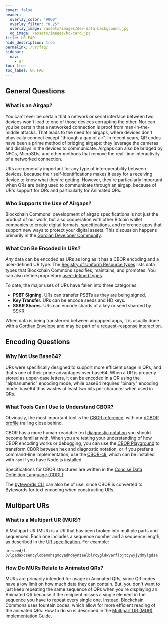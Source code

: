 ```yaml
---
cover: false
header:
  overlay_color: "#000"
  overlay_filter: "0.25"
  overlay_image: /assets/images/dev-data-background.jpg
  og_image: /assets/images/bc-card.jpg
title: UR FAQ
hide_description: true
permalink: /ur/faq/
sidebar:
  nav:
    - ur
toc: true
toc_label: UR FAQ  
---
```


## General Questions

### What is an Airgap?

You can't ever be certain that a network or serial interface between
two devices won't lead to one of those devices corrupting the
other. Nor can you be certain that a networked connection is proof
from man-in-the-middle attacks. That leads to the need for airgaps,
where devices don't physically connect except "through a gap of
air". In recent years, QR codes have been a prime method of bridging
airgaps: they leverage the cameras and displays in the devices to
communicate. Airgaps can also be bridged by NFCs, MicroSDs, and other
methods that remove the real-time interactivity of a networked
connection.

URs are generally important for any type of interoperability between
devices, because their self-identifications makes it easy for a
receiving device to know what they're getting. However, they're
particularly important when QRs are being used to communicate through
an airgap, because of UR's support for QRs and particularly for
Animated QRs.

### Who Supports the Use of Airgaps?

Blockchain Commons' development of airgap specifications is not just
the product of our work, but also cooperation with other Bitcoin
wallet companies to create digital formats, specifications, and
reference apps that support new ways to protect your digital
assets. This discussion happens primarily in the [Gordian Developer
Community](https://github.com/BlockchainCommons/Gordian-Developer-Community/discussions).

### What Can Be Encoded in URs?

*Any* data can be encoded as URs as long as it has a CBOR encoding and
a user-defined UR type. The [Registry of Uniform Resource
types](https://github.com/BlockchainCommons/Research/blob/master/papers/bcr-2020-006-urtypes.md)
lists data types that Blockchain Commons specifies, maintains, and
promotes. You can also define proprietary [user-defined
types](https://github.com/BlockchainCommons/Research/blob/master/papers/bcr-2020-006-urtypes.md#user-defined-types-x-).

To date, the major uses of URs have fallen into three categories:

* **PSBT Signing.** URs can transfer PSBTs as they are being signed.
* **Key Transfer.** URs can be encode seeds and HD keys.
* **SSKR Shares.** URs can encode shards of a key or seed sharded by SSKR.
 
When data is being transferred between airgapped apps, it is usually
done with a [Gordian Envelope](/envelope/) and may be part of a
[request-response interaction](/envelope/request/).

## Encoding Questions

### Why Not Use Base64?

URs were specifically designed to support more efficient usage in QRs,
and that's one of their prime advantages over base64. When a UR is
properly stored as upper-case letters, it can be encoded in a QR using
the "alphanumeric" encoding mode, while base64 requires "binary"
encoding mode. base64 thus wastes at least two bits per character when
used in QRs.

### What Tools Can I Use to Understand CBOR?

Obviously, the most important tool is the [CBOR
reference](https://tools.ietf.org/html/rfc7049), with our [dCBOR
profile](https://datatracker.ietf.org/doc/draft-mcnally-deterministic-cbor/)
trailing close behind.

CBOR has a more human-readable text [diagnostic
notation](https://datatracker.ietf.org/doc/html/rfc7049#page-33) you
should become familiar with. When you are testing your understanding
of how CBOR encoding works or debugging, you can use the [CBOR
Playground](http://cbor.me/) to transform CBOR between hex and
diagnostic notation, or if you prefer a command-line implementation,
use the [CBOR-cli](https://www.npmjs.com/package/cbor-cli), which can
be installed with `npm` if you have Node.js installed.

Specifications for CBOR structures are written in the [Concise Data
Definition Language
(CDDL)](https://datatracker.ietf.org/doc/html/rfc8610).

The [bytewords
CLI](https://github.com/BlockchainCommons/bytewords-cli) can also be
of use, since CBOR is converted to Bytewords for text encoding when
constructing URs.

## Multipart URs

### What is a Multipart UR (MUR)?

A Multipart UR (MUR) is a UR that has been broken into multiple parts and sequenced. Each one includes a sequence number and a sequence length, as described in the [UR specification](https://github.com/BlockchainCommons/Research/blob/master/papers/bcr-2020-005-ur.md#ur-encoding). For example:
```
ur:seed/1-3/lpadaxcsencylobemohsgmoyadhdeynteelblrcygldwvarflojtcywyjydmylgdsa
```
### How Do MURs Relate to Animated QRs?

MURs are primarily intended for usage in Animated QRs, since QR codes have a low limit on how much data they can contain. But, you don't want to just keep repeating the same sequence of QRs when you're displaying an Animated QR because if the recipient misses a single element in the sequence you have to repeat every single one. Instead, Blockchain Commons uses fountain codes, which allow for more efficient reading of the animated QRs. How to do so is described in the [Multipart UR (MUR) Implementation Guide](https://github.com/BlockchainCommons/Research/blob/master/papers/bcr-2024-001-multipart-ur.md).
